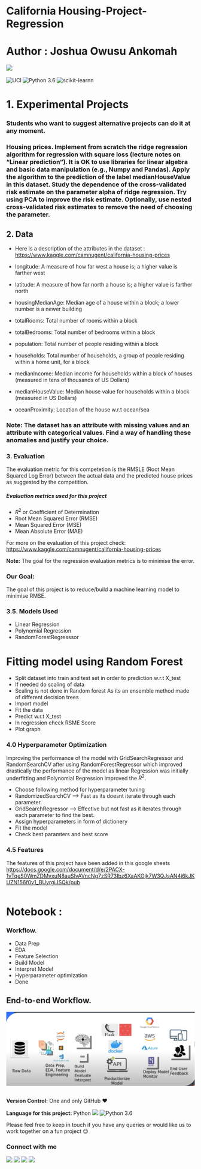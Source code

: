 # California Housing-Project-Regression


# Author : Joshua Owusu Ankomah



![](https://forthebadge.com/images/badges/made-with-python.svg)




![UCI](https://img.shields.io/badge/Dataset-Kaggle-blue.svg) ![Python 3.6](https://img.shields.io/badge/Python-3.6-brightgreen.svg) ![scikit-learnn](https://img.shields.io/badge/Library-Scikit_Learn-orange.svg)

<!-- #region -->
# 1. Experimental Projects

### Students who want to suggest alternative projects can do it at any moment.


### Housing prices. Implement from scratch the ridge regression algorithm for regression with square loss (lecture notes on “Linear prediction”). It is OK to use libraries for linear algebra and basic data manipulation (e.g., Numpy and Pandas). Apply the algorithm to the prediction of the label medianHouseValue in this dataset. Study the dependence of the cross-validated risk estimate on the parameter alpha of ridge regression. Try using PCA to improve the risk estimate. Optionally, use nested cross-validated risk estimates to remove the need of choosing the parameter.

## 2. Data
+ Here is a description of the attributes in the dataset : https://www.kaggle.com/camnugent/california-housing-prices

+ longitude: A measure of how far west a house is; a higher value is farther west
+ latitude: A measure of how far north a house is; a higher value is farther north
+ housingMedianAge: Median age of a house within a block; a lower number is a newer building
+ totalRooms: Total number of rooms within a block
+ totalBedrooms: Total number of bedrooms within a block
+ population: Total number of people residing within a block
+ households: Total number of households, a group of people residing within a home unit, for a block
+ medianIncome: Median income for households within a block of houses (measured in tens of thousands of US Dollars)
+ medianHouseValue: Median house value for households within a block (measured in US Dollars)
+ oceanProximity: Location of the house w.r.t ocean/sea

### Note: The dataset has an attribute with missing values and an attribute with categorical values. Find a way of handling these anomalies and justify your choice.
<!-- #endregion -->

<!-- #region -->
### 3. Evaluation
The evaluation metric for this competetion is the RMSLE (Root Mean Squared Log Error) between the actual data and the predicted house prices as suggested by the competition.

##### Evaluation metrics used for this project
+ $R^2$ or Coefficient of Determination
+ Root Mean Squared Error (RMSE)
+ Mean Squared Error (MSE)
+ Mean Absolute Error (MAE)

For more on the evaluation of this project check:
https://www.kaggle.com/camnugent/california-housing-prices
    
**Note:**  The goal for the regression evaluation metrics is to minimise the error.

### Our Goal:
The goal of this project is to reduce/build a machine learning model to minimise RMSE.

### 3.5. Models Used
+ Linear Regression 
+ Polynomial Regression
+ RandomForestRegresssor

# Fitting model using Random Forest
- Split dataset into train and test set in order to prediction w.r.t X_test
- If needed do scaling of data
- Scaling is not done in Random forest As its an ensemble method made of different decision trees
- Import model
- Fit the data
- Predict w.r.t X_test
- In regression check RSME Score
- Plot graph

### 4.0 Hyperparameter Optimization 
Improving the performance of the model with GridSearchRegressor and RandomSearchCV after using RandomForestRegressor which improved drastically the performance of the model as linear Regression was initially underfitting and Polynomial Regression improved the $R^2$.
- Choose following method for hyperparameter tuning
- RandomizedSearchCV --> Fast as its doesnt iterate through each parameter.  
- GridSearchRegressor  --> Effective but not fast as it iterates through each parameter to find the best.
- Assign hyperparameters in form of dictionery
- Fit the model
- Check best paramters and best score


### 4.5 Features
The features of this project have been added in this google sheets 
https://docs.google.com/document/d/e/2PACX-1vTqeS0WmZDMvxuN8auSIvAVncNg7zSR73Ibz6XaAKOjk7W3QJsAN4j6kJKUZN156f0y1_BUyrgiJSQk/pub

<!-- #endregion -->

```python

```

# Notebook :



### Workflow.
+ Data Prep
+ EDA
+ Feature Selection
+ Build Model
+ Interpret Model
+ Hyperparameter optimization
+ Done

## End-to-end Workflow.

![](images/workflow.png)


```python

```

<!-- #region -->
**Version Control:**  One and only GitHub :heart:

**Language for this project:**  Python <img src="https://img.icons8.com/color/30/000000/snake.png"> ![Python 3.6](https://img.shields.io/badge/Python-3.7-brightgreen.svg)


Please feel free to keep in touch if you have any queries or would like us to work together on a fun project :wink: 


### Connect with me

[<img target="_blank" src="https://img.icons8.com/bubbles/100/000000/linkedin.png">](https://www.linkedin.com/in/joshua-owusu-ankomah-2b5a9898/)  [<img target="_blank" src="https://img.icons8.com/bubbles/100/000000/github.png">](https://github.com/code-JOA)  [<img target="_blank" src="https://img.icons8.com/bubbles/100/000000/facebook.png">]() [<img target="_blank" src="https://img.icons8.com/bubbles/100/000000/instagram-new.png">](https://www.instagram.com/jay_rockerfella/)

<!-- #endregion -->

```python

```
